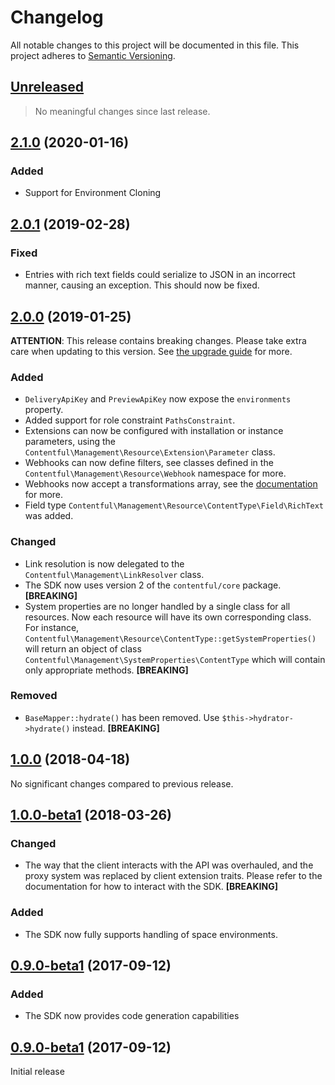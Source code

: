 # Changelog

All notable changes to this project will be documented in this file.
This project adheres to [Semantic Versioning](http://semver.org/).

## [Unreleased](https://github.com/contentful/contentful-management.php/compare/2.1.0...HEAD)

<!-- PENDING-CHANGES -->
> No meaningful changes since last release.
<!-- /PENDING-CHANGES -->

## [2.1.0](https://github.com/contentful/contentful-management.php/tree/2.1.0) (2020-01-16)

### Added

* Support for Environment Cloning

## [2.0.1](https://github.com/contentful/contentful-management.php/tree/2.0.1) (2019-02-28)

### Fixed

* Entries with rich text fields could serialize to JSON in an incorrect manner, causing an exception. This should now be fixed.

## [2.0.0](https://github.com/contentful/contentful-management.php/tree/2.0.0) (2019-01-25)

**ATTENTION**: This release contains breaking changes. Please take extra care when updating to this version. See [the upgrade guide](UPGRADE-2.0.md) for more.

### Added

* `DeliveryApiKey` and `PreviewApiKey` now expose the `environments` property.
* Added support for role constraint `PathsConstraint`.
* Extensions can now be configured with installation or instance parameters, using the `Contentful\Management\Resource\Extension\Parameter` class.
* Webhooks can now define filters, see classes defined in the `Contentful\Management\Resource\Webhook` namespace for more.
* Webhooks now accept a transformations array, see the [documentation](https://www.contentful.com/developers/docs/references/content-management-api/#/reference/webhooks) for more.
* Field type `Contentful\Management\Resource\ContentType\Field\RichText` was added.

### Changed

* Link resolution is now delegated to the `Contentful\Management\LinkResolver` class.
* The SDK now uses version 2 of the `contentful/core` package. **[BREAKING]**
* System properties are no longer handled by a single class for all resources. Now each resource will have its own corresponding class. For instance, `Contentful\Management\Resource\ContentType::getSystemProperties()` will return an object of class `Contentful\Management\SystemProperties\ContentType` which will contain only appropriate methods. **[BREAKING]**

### Removed

* `BaseMapper::hydrate()` has been removed. Use `$this->hydrator->hydrate()` instead. **[BREAKING]**

## [1.0.0](https://github.com/contentful/contentful-management.php/tree/1.0.0) (2018-04-18)

No significant changes compared to previous release.

## [1.0.0-beta1](https://github.com/contentful/contentful-management.php/tree/1.0.0-beta1) (2018-03-26)

### Changed

* The way that the client interacts with the API was overhauled, and the proxy system was replaced by client extension traits. Please refer to the documentation for how to interact with the SDK. **[BREAKING]**

### Added

* The SDK now fully supports handling of space environments.

## [0.9.0-beta1](https://github.com/contentful/contentful-management.php/tree/0.9.0-beta2) (2017-09-12)

### Added

* The SDK now provides code generation capabilities

## [0.9.0-beta1](https://github.com/contentful/contentful-management.php/tree/0.9.0-beta1) (2017-09-12)

Initial release
